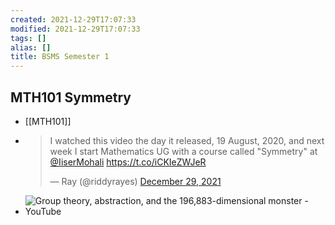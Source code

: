 ```yaml
---
created: 2021-12-29T17:07:33
modified: 2021-12-29T17:07:33
tags: []
alias: []
title: BSMS Semester 1
---
```


## MTH101 Symmetry
- [[MTH101]]
- <blockquote class="twitter-tweet" data-theme="dark"><p lang="en" dir="ltr">I watched this video the day it released, 19 August, 2020, and next week I start Mathematics UG with a course called &quot;Symmetry&quot; at <a href="https://twitter.com/IiserMohali?ref_src=twsrc%5Etfw">@IiserMohali</a> <a href="https://t.co/iCKIeZWJeR">https://t.co/iCKIeZWJeR</a></p>&mdash; Ray (@riddyrayes) <a href="https://twitter.com/riddyrayes/status/1476149854212550659?ref_src=twsrc%5Etfw">December 29, 2021</a></blockquote>
- ![Group theory, abstraction, and the 196,883-dimensional monster - YouTube](https://www.youtube.com/watch?v=mH0oCDa74tE)

